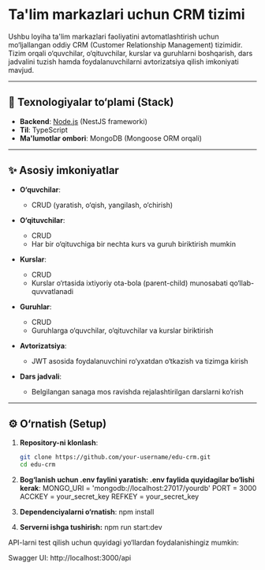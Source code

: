 # Ta'lim markazlari uchun CRM tizimi

Ushbu loyiha ta'lim markazlari faoliyatini avtomatlashtirish uchun mo‘ljallangan oddiy CRM (Customer Relationship Management) tizimidir. Tizim orqali o‘quvchilar, o‘qituvchilar, kurslar va guruhlarni boshqarish, dars jadvalini tuzish hamda foydalanuvchilarni avtorizatsiya qilish imkoniyati mavjud.

---

## 🔧 Texnologiyalar to‘plami (Stack)

- **Backend**: [Node.js](https://nodejs.org/) (NestJS frameworki)
- **Til**: TypeScript
- **Ma'lumotlar ombori**: MongoDB (Mongoose ORM orqali)

---

## ✨ Asosiy imkoniyatlar

- **O‘quvchilar**:

  - CRUD (yaratish, o‘qish, yangilash, o‘chirish)

- **O‘qituvchilar**:

  - CRUD
  - Har bir o‘qituvchiga bir nechta kurs va guruh biriktirish mumkin

- **Kurslar**:

  - CRUD
  - Kurslar o‘rtasida ixtiyoriy ota-bola (parent-child) munosabati qo‘llab-quvvatlanadi

- **Guruhlar**:

  - CRUD
  - Guruhlarga o‘quvchilar, o‘qituvchilar va kurslar biriktirish

- **Avtorizatsiya**:

  - JWT asosida foydalanuvchini ro‘yxatdan o‘tkazish va tizimga kirish

- **Dars jadvali**:
  - Belgilangan sanaga mos ravishda rejalashtirilgan darslarni ko‘rish

---

## ⚙️ O‘rnatish (Setup)

1. **Repository-ni klonlash**:

   ```bash
   git clone https://github.com/your-username/edu-crm.git
   cd edu-crm

   ```

2. **Bog‘lanish uchun .env faylini yaratish: .env faylida quyidagilar bo‘lishi kerak**:
   MONGO_URI = 'mongodb://localhost:27017/yourdb'
   PORT = 3000
   ACCKEY = your_secret_key
   REFKEY = your_secret_key

3. **Dependenciyalarni o‘rnatish**:
   npm install

4. **Serverni ishga tushirish:**
   npm run start:dev

API-larni test qilish uchun quyidagi yo‘llardan foydalanishingiz mumkin:

Swagger UI: http://localhost:3000/api
